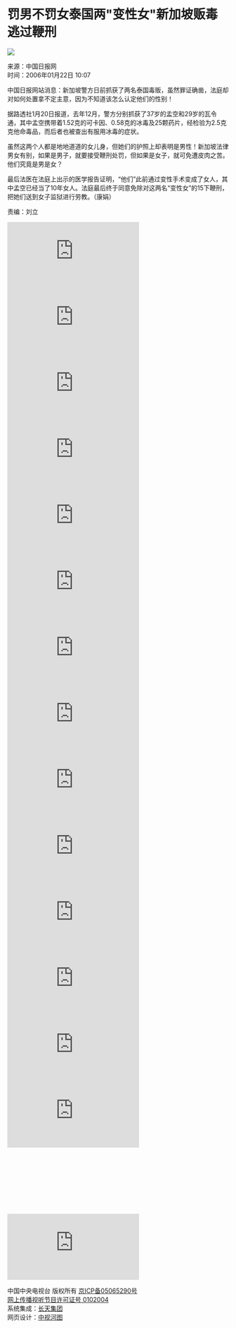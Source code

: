 # 罚男不罚女泰国两"变性女"新加坡贩毒逃过鞭刑

![](http://cctv.doulog.com/a.gif?vjAcc=860010-0115010000)

来源：中国日报网  
时间：2006年01月22日 10:07  

中国日报网站消息：新加坡警方日前抓获了两名泰国毒贩，虽然罪证确凿，法庭却对如何处置拿不定主意，因为不知道该怎么认定他们的性别！

据路透社1月20日报道，去年12月，警方分别抓获了37岁的孟空和29岁的瓦令通，其中孟空携带着1.52克的可卡因、0.58克的冰毒及25颗药片，经检验为2.5克克他命毒品，而后者也被查出有服用冰毒的症状。

虽然这两个人都是地地道道的女儿身，但她们的护照上却表明是男性！新加坡法律男女有别，如果是男子，就要接受鞭刑处罚，但如果是女子，就可免遭皮肉之苦。他们究竟是男是女？

最后法医在法庭上出示的医学报告证明，“他们”此前通过变性手术变成了女人，其中孟空已经当了10年女人。法庭最后终于同意免除对这两名“变性女”的15下鞭刑，把她们送到女子监狱进行劳教。（康娟）

责编：刘立

![](http://www.cctv.com/2006tv/CCTV_1/index.shtml)  
![](http://www.cctv.com/2006tv/CCTV_2/index.shtml)  
![](http://www.cctv.com/2006tv/CCTV_3/index.shtml)  
![](http://www.cctv.com/2006tv/CCTV_4/index.shtml)  
![](http://www.cctv.com/2006tv/CCTV_5/index.shtml)  
![](http://www.cctv.com/2006tv/CCTV_6/index.shtml)  
![](http://www.cctv.com/2006tv/CCTV_7/index.shtml)  
![](http://www.cctv.com/2006tv/CCTV_8/index.shtml)  
![](http://www.cctv.com/2006tv/CCTV_9/index.shtml)  
![](http://www.cctv.com/2006tv/CCTV_10/index.shtml)  
![](http://www.cctv.com/2006tv/CCTV_11/index.shtml)  
![](http://www.cctv.com/2006tv/CCTV_12/index.shtml)  
![](http://www.cctv.com/2006tv/CCTV_13/index.shtml)  
![](http://www.cctv.com/2006tv/CCTV_14/index.shtml)  
![](http://www.cctv.com/2006tv/CCTV_15/index.shtml)  
![](http://www.cctv.com/2006tv/CCTV_ef/index.shtml)

中国中央电视台 版权所有 [京ICP备05065290号](http://www.miibeian.gov.cn/)  
[网上传播视听节目许可证号 0102004](http://www.miibeian.gov.cn/)  
系统集成：[长天集团](http://www.pansky.com.cn)  
网页设计：[中视河图](http://www.orm.cn)